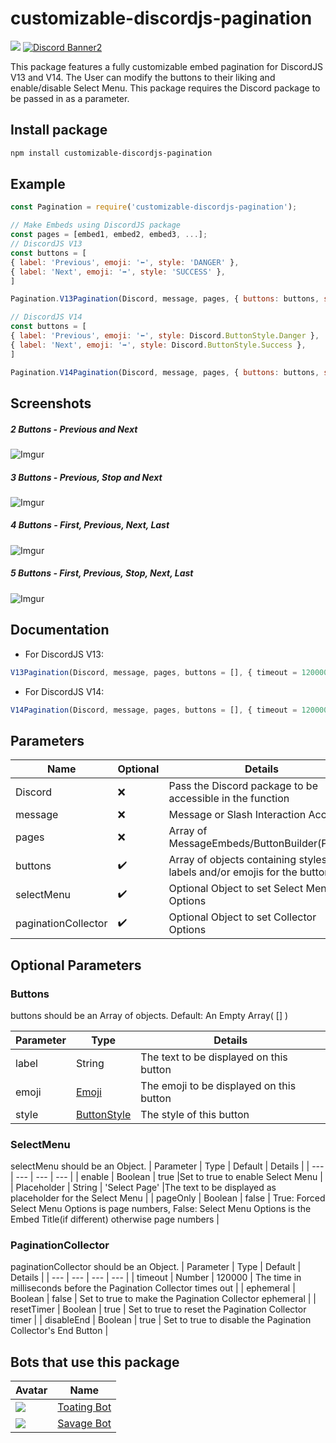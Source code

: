 # customizable-discordjs-pagination
<p>
   <a href="https://www.npmjs.com/package/customizable-discordjs-pagination"><img src="https://nodei.co/npm/customizable-discordjs-pagination.png?downloadRank=true&downloads=true&downloadRank=true&stars=true" /></a>  <a href="https://discord.gg/ju8kxnvnCw"><img src="https://discordapp.com/api/guilds/748607784735604857/widget.png?style=banner2" alt="Discord Banner2"/></a>
</p>
This package features a fully customizable embed pagination for DiscordJS V13 and V14. The User can modify the buttons to their liking and enable/disable Select Menu. This package requires the Discord package to be passed in as a parameter.

## Install package
```sh
npm install customizable-discordjs-pagination
```

## Example
```js
const Pagination = require('customizable-discordjs-pagination');

// Make Embeds using DiscordJS package
const pages = [embed1, embed2, embed3, ...];
// DiscordJS V13
const buttons = [
{ label: 'Previous', emoji: '⬅', style: 'DANGER' },
{ label: 'Next', emoji: '➡', style: 'SUCCESS' },
]

Pagination.V13Pagination(Discord, message, pages, { buttons: buttons, selectMenu: { enable: true }, paginationCollector: { timeout: 120000 } });

// DiscordJS V14
const buttons = [
{ label: 'Previous', emoji: '⬅', style: Discord.ButtonStyle.Danger },
{ label: 'Next', emoji: '➡', style: Discord.ButtonStyle.Success },
]

Pagination.V14Pagination(Discord, message, pages, { buttons: buttons, selectMenu: { enable: true }, paginationCollector: { timeout: 120000 } });
```

## Screenshots
##### 2 Buttons - Previous and Next
![Imgur](https://imgur.com/4Mo8vLv.jpg)
##### 3 Buttons - Previous, Stop and Next
![Imgur](https://imgur.com/WalreF6.jpg)
##### 4 Buttons - First, Previous, Next, Last
![Imgur](https://imgur.com/9854jTq.jpg)
##### 5 Buttons - First, Previous, Stop, Next, Last
![Imgur](https://imgur.com/vKgBYog.jpg)

## Documentation
- For DiscordJS V13:
```js
V13Pagination(Discord, message, pages, buttons = [], { timeout = 120000, selectMenu = false, selectMenuPlaceholder = 'Select Page', ephemeral = false, disableEnd = true })
```
- For DiscordJS V14: 
```js
V14Pagination(Discord, message, pages, buttons = [], { timeout = 120000, selectMenu = false, selectMenuPlaceholder = 'Select Page', ephemeral = false, disableEnd = true })
```

## Parameters
| Name | Optional  | Details |
| --- | --- | ---  |
| Discord | ❌  | Pass the Discord package to be accessible in the function | 
| message | ❌ | Message or Slash Interaction Accepted | 
| pages | ❌ | Array of MessageEmbeds/ButtonBuilder(Pages) |  
| buttons | ✔️ | Array of objects containing styles, labels and/or emojis for the buttons |
| selectMenu | ✔️ | Optional Object to set Select Menu Options | 
| paginationCollector | ✔️ | Optional Object to set Collector Options | 

## Optional Parameters
### Buttons
buttons should be an Array of objects.
Default: An Empty Array( [] )

| Parameter | Type | Details |
| --- | --- | --- |
| label | String | The text to be displayed on this button |
| emoji | [Emoji](https://discord.js.org/#/docs/discord.js/13.8.0/typedef/EmojiIdentifierResolvable) | The emoji to be displayed on this button |
| style | [ButtonStyle](https://discord.js.org/#/docs/discord.js/13.8.0/typedef/MessageButtonStyle) | The style of this button |

### SelectMenu
selectMenu should be an Object.
| Parameter | Type | Default | Details |
| --- | --- | --- | --- |
| enable | Boolean | true |Set to true to enable Select Menu |
| Placeholder | String | 'Select Page' |The text to be displayed as placeholder for the Select Menu |
| pageOnly | Boolean | false | True: Forced Select Menu Options is page numbers, False: Select Menu Options is the Embed Title(if different) otherwise page numbers |

### PaginationCollector
paginationCollector should be an Object.
| Parameter | Type | Default | Details |
| --- | --- | --- | --- |
| timeout | Number | 120000 | The time in milliseconds before the Pagination Collector times out |
| ephemeral | Boolean | false | Set to true to make the Pagination Collector ephemeral |
| resetTimer | Boolean | true | Set to true to reset the Pagination Collector timer |
| disableEnd | Boolean | true | Set to true to disable the Pagination Collector's End Button |


## Bots that use this package
| Avatar | Name |
| --- | --- |
| ![](https://cdn.discordapp.com/avatars/710177042490064958/f6177ea17f6da9318d83b5f5d4579bc4.png?size=48) | [Toating Bot](https://discord.com/api/oauth2/authorize?client_id=710177042490064958&permissions=4063624560&scope=bot%20applications.commands) |
| ![](https://cdn.discordapp.com/emojis/848060200417493053.gif?size=48) | [Savage Bot](https://discord.com/oauth2/authorize?client_id=823703707522433054&permissions=8&scope=bot%20applications.commands) |
